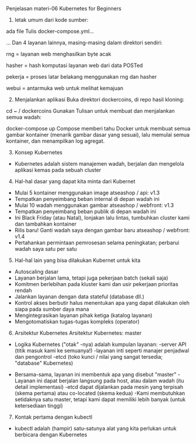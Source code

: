 Penjelasan materi-06 Kubernetes for Beginners

1. letak umum dari kode sumber:

ada file Tulis docker-compose.yml…

… Dan 4 layanan lainnya, masing-masing dalam direktori sendiri:

rng = layanan web menghasilkan byte acak

hasher = hash komputasi layanan web dari data POSTed

pekerja = proses latar belakang menggunakan rng dan hasher

webui = antarmuka web untuk melihat kemajuan


2. Menjalankan aplikasi
Buka direktori dockercoins, di repo hasil kloning:

cd ~ / dockercoins
Gunakan Tulisan untuk membuat dan menjalankan semua wadah:

docker-compose up
Compose memberi tahu Docker untuk membuat semua gambar kontainer (menarik gambar dasar yang sesuai), lalu memulai semua kontainer, dan menampilkan log agregat.

3. Konsep Kubernetes
- Kubernetes adalah sistem manajemen wadah, berjalan dan mengelola aplikasi kemas pada sebuah cluster

4. Hal-hal dasar yang dapat kita minta dari Kubernet
- Mulai 5 kontainer menggunakan image atseashop / api: v1.3
- Tempatkan penyeimbang beban internal di depan wadah ini
- Mulai 10 wadah menggunakan gambar atseashop / webfront: v1.3
- Tempatkan penyeimbang beban publik di depan wadah ini
- Ini Black Friday (atau Natal), lonjakan lalu lintas, tumbuhkan cluster kami dan tambahkan kontainer
- Rilis baru! Ganti wadah saya dengan gambar baru atseashop / webfront: v1.4
- Pertahankan permintaan pemrosesan selama peningkatan; perbarui wadah saya satu per satu

5. Hal-hal lain yang bisa dilakukan Kubernet untuk kita
- Autoscaling dasar
- Layanan berjalan lama, tetapi juga pekerjaan batch (sekali saja)
- Komitmen berlebihan pada kluster kami dan usir pekerjaan prioritas rendah
- Jalankan layanan dengan data stateful (database dll.)
- Kontrol akses berbutir halus menentukan apa yang dapat dilakukan oleh siapa pada sumber daya mana
- Mengintegrasikan layanan pihak ketiga (katalog layanan)
- Mengotomatiskan tugas-tugas kompleks (operator)

6. Arsitektur Kubernetes
	Arsitektur Kubernetes: master

* Logika Kubernetes ("otak" -nya) adalah kumpulan layanan:
	-server API (titik masuk kami ke semuanya!)
	-layanan inti seperti manajer penjadwal dan pengontrol
	-etcd (toko kunci / nilai yang sangat tersedia; "database" Kubernetes)

* Bersama-sama, layanan ini membentuk apa yang disebut "master"
	-Layanan ini dapat berjalan langsung pada host, atau dalam wadah (itu detail implementasi)
	-etcd dapat dijalankan pada mesin yang terpisah (skema pertama) atau co-located (skema kedua)
	-Kami membutuhkan setidaknya satu master, tetapi kami dapat memiliki lebih banyak (untuk ketersediaan tinggi)

7. Kontak pertama dengan kubectl
- kubectl adalah (hampir) satu-satunya alat yang kita perlukan untuk berbicara dengan Kubernetes

